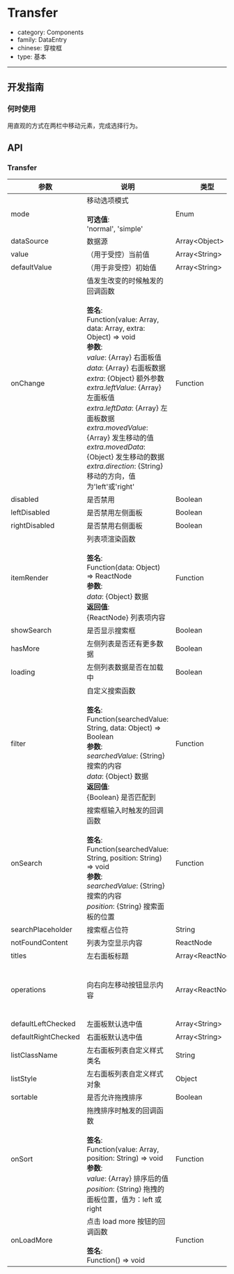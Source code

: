 # Transfer

-   category: Components
-   family: DataEntry
-   chinese: 穿梭框
-   type: 基本

---

## 开发指南

### 何时使用

用直观的方式在两栏中移动元素，完成选择行为。

## API

### Transfer

| 参数                  | 说明                                                                                                                                                                                                                                                                                                                                                                                           | 类型                  | 默认值                                                                   |
| ------------------- | -------------------------------------------------------------------------------------------------------------------------------------------------------------------------------------------------------------------------------------------------------------------------------------------------------------------------------------------------------------------------------------------- | ------------------- | --------------------------------------------------------------------- |
| mode                | 移动选项模式<br><br>**可选值**:<br>'normal', 'simple'                                                                                                                                                                                                                                                                                                                                                 | Enum                | 'normal'                                                              |
| dataSource          | 数据源                                                                                                                                                                                                                                                                                                                                                                                          | Array&lt;Object>    | \[]                                                                   |
| value               | （用于受控）当前值                                                                                                                                                                                                                                                                                                                                                                                    | Array&lt;String>    | -                                                                     |
| defaultValue        | （用于非受控）初始值                                                                                                                                                                                                                                                                                                                                                                                   | Array&lt;String>    | \[]                                                                   |
| onChange            | 值发生改变的时候触发的回调函数<br><br>**签名**:<br>Function(value: Array, data: Array, extra: Object) => void<br>**参数**:<br>_value_: {Array} 右面板值<br>_data_: {Array} 右面板数据<br>_extra_: {Object} 额外参数<br>_extra.leftValue_: {Array} 左面板值<br>_extra.leftData_: {Array} 左面板数据<br>_extra.movedValue_: {Array} 发生移动的值<br>_extra.movedData_: {Object} 发生移动的数据<br>_extra.direction_: {String} 移动的方向，值为'left'或'right' | Function            | -                                                                     |
| disabled            | 是否禁用                                                                                                                                                                                                                                                                                                                                                                                         | Boolean             | false                                                                 |
| leftDisabled        | 是否禁用左侧面板                                                                                                                                                                                                                                                                                                                                                                                     | Boolean             | false                                                                 |
| rightDisabled       | 是否禁用右侧面板                                                                                                                                                                                                                                                                                                                                                                                     | Boolean             | false                                                                 |
| itemRender          | 列表项渲染函数<br><br>**签名**:<br>Function(data: Object) => ReactNode<br>**参数**:<br>_data_: {Object} 数据<br>**返回值**:<br>{ReactNode} 列表项内容<br>                                                                                                                                                                                                                                                         | Function            | data => data.label                                                    |
| showSearch          | 是否显示搜索框                                                                                                                                                                                                                                                                                                                                                                                      | Boolean             | false                                                                 |
| hasMore             | 左侧列表是否还有更多数据                                                                                                                                                                                                                                                                                                                                                                                 | Boolean             | false                                                                 |
| loading             | 左侧列表数据是否在加载中                                                                                                                                                                                                                                                                                                                                                                                 | Boolean             | false                                                                 |
| filter              | 自定义搜索函数<br><br>**签名**:<br>Function(searchedValue: String, data: Object) => Boolean<br>**参数**:<br>_searchedValue_: {String} 搜索的内容<br>_data_: {Object} 数据<br>**返回值**:<br>{Boolean} 是否匹配到<br>                                                                                                                                                                                                   | Function            | 根据 label 属性匹配                                                         |
| onSearch            | 搜索框输入时触发的回调函数<br><br>**签名**:<br>Function(searchedValue: String, position: String) => void<br>**参数**:<br>_searchedValue_: {String} 搜索的内容<br>_position_: {String} 搜索面板的位置                                                                                                                                                                                                                      | Function            | () => {}                                                              |
| searchPlaceholder   | 搜索框占位符                                                                                                                                                                                                                                                                                                                                                                                       | String              | -                                                                     |
| notFoundContent     | 列表为空显示内容                                                                                                                                                                                                                                                                                                                                                                                     | ReactNode           | 'Not Found'                                                           |
| titles              | 左右面板标题                                                                                                                                                                                                                                                                                                                                                                                       | Array&lt;ReactNode> | \[]                                                                   |
| operations          | 向右向左移动按钮显示内容                                                                                                                                                                                                                                                                                                                                                                                 | Array&lt;ReactNode> | [&lt;Icon type="arrow-right" /&gt;, &lt;Icon type="arrow-left" /&gt;] |
| defaultLeftChecked  | 左面板默认选中值                                                                                                                                                                                                                                                                                                                                                                                     | Array&lt;String>    | \[]                                                                   |
| defaultRightChecked | 右面板默认选中值                                                                                                                                                                                                                                                                                                                                                                                     | Array&lt;String>    | \[]                                                                   |
| listClassName       | 左右面板列表自定义样式类名                                                                                                                                                                                                                                                                                                                                                                                | String              | -                                                                     |
| listStyle           | 左右面板列表自定义样式对象                                                                                                                                                                                                                                                                                                                                                                                | Object              | -                                                                     |
| sortable            | 是否允许拖拽排序                                                                                                                                                                                                                                                                                                                                                                                     | Boolean             | false                                                                 |
| onSort              | 拖拽排序时触发的回调函数<br><br>**签名**:<br>Function(value: Array, position: String) => void<br>**参数**:<br>_value_: {Array} 排序后的值<br>_position_: {String} 拖拽的面板位置，值为：left 或 right                                                                                                                                                                                                                         | Function            | () => {}                                                              |
| onLoadMore          | 点击 load more 按钮的回调函数<br><br>**签名**:<br>Function() => void                                                                                                                                                                                                                                                                                                                                    | Function            | () => {}                                                              |
